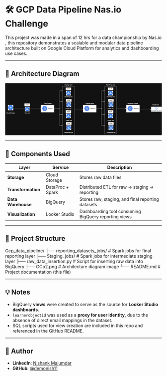 # 🛠️ GCP Data Pipeline Nas.io Challenge

This project was made in a span of 12 hrs for a data championship by Nas.io , this repository demonstrates a scalable and modular data pipeline architecture built on Google Cloud Platform for analytics and dashboarding use cases.

---

## 📌 Architecture Diagram

![GCP Data Pipeline](GCp2.png)

---

## 🔧 Components Used

| Layer              | Service              | Description                                                  |
|--------------------|----------------------|--------------------------------------------------------------|
| **Storage**        | Cloud Storage        | Stores raw data files                                        |
| **Transformation** | DataProc + Spark     | Distributed ETL for raw → staging → reporting               |
| **Data Warehouse** | BigQuery             | Stores raw, staging, and final reporting datasets            |
| **Visualization**  | Looker Studio        | Dashboarding tool consuming BigQuery reporting views        |

---

## 📁 Project Structure


Gcp_data_pipeline/
├── reporting_datasets_jobs/ # Spark jobs for final reporting layer
├── Staging_jobs/ # Spark jobs for intermediate staging layer
├── raw_data_insertion.py # Script for inserting raw data into BigQuery
├── GCp2.png # Architecture diagram image
└── README.md # Project documentation (this file)


---

## 💡 Notes

- BigQuery **views** were created to serve as the source for **Looker Studio dashboards**.
- `learnerobjectid` was used as a **proxy for user identity**, due to the absence of direct email mappings in the dataset.
- SQL scripts used for view creation are included in this repo and referenced in the GitHub README.

---

## 🔗 Author

- **LinkedIn**: [Nishank Majumdar](https://www.linkedin.com/in/nishank-majumdar/)
- **GitHub**: [@demonish11](https://github.com/demonish11?tab=repositories)


